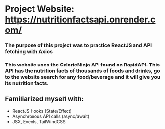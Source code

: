 # Project Website: https://nutritionfactsapi.onrender.com/

### The purpose of this project was to practice ReactJS and API fetching with Axios

### This website uses the CalorieNinja API found on RapidAPI. This API has the nutrition facts of thousands of foods and drinks, go to the website search for any food/beverage and it will give you its nutrition facts.

## Familiarized myself with:
* ReactJS Hooks (State/Effect)
* Asynchronous API calls (async/await)
* JSX, Events, TailWindCSS
